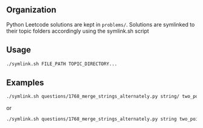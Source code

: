
## Organization

Python Leetcode solutions are kept in `problems/`. Solutions are symlinked to their topic folders accordingly using the symlink.sh script

## Usage

```sh
./symlink.sh FILE_PATH TOPIC_DIRECTORY...
```

## Examples

```sh
./symlink.sh questions/1768_merge_strings_alternately.py string/ two_pointers/
```
or

```sh
./symlink.sh questions/1768_merge_strings_alternately.py string two_pointers
```
